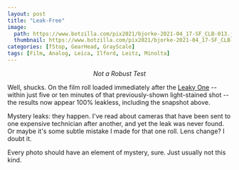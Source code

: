 ```yaml
---
layout: post
title: "Leak-Free"
image:
  path: https://www.botzilla.com/pix2021/bjorke-2021-04_17-SF_CLB-013.jpg
  thumbnail: https://www.botzilla.com/pix2021/bjorke-2021-04_17-SF_CLB-013.jpg
categories: [fStop, GearHead, GrayScale]
tags: [Film, Analog, Leica, Ilford, Leitz, Minolta]
---
```


<center><i>Not a Robust Test</i></center>

Well, shucks. On the film roll loaded immediately after the <a href="{{ site.baseurl }}{% post_url 2021-04-29-Leak %}">Leaky One</a> -- within just five or ten minutes of that previously-shown light-stained shot -- the results now appear 100% leakless, including the snapshot above.

Mystery leaks: they happen. I've read about cameras that have been sent to one expensive technician after another, and yet the leak was never found. Or maybe it's some subtle mistake I made for that one roll. Lens change? I doubt it.

Every photo should have an element of mystery, sure. Just usually not this kind.
